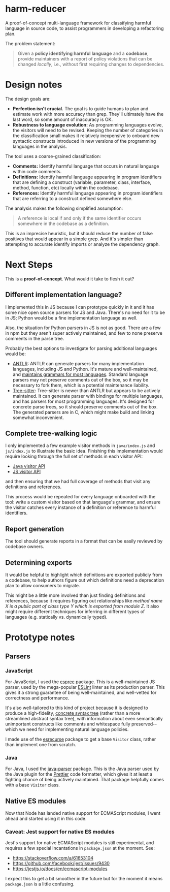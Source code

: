 # harm-reducer

A proof-of-concept multi-language framework for classifying harmful language in source code, to assist programmers in developing a refactoring plan.

The problem statement:

> Given a **policy identifying harmful language** and a **codebase**, provide maintainers with a report of policy violations that can be changed _locally_, i.e., without first requiring changes to dependencies.

# Design notes

The design goals are:

- **Perfection isn't crucial.** The goal is to guide humans to plan and estimate work with more accuracy than grep. They'll ultimately have the last word, so some amount of inaccuracy is OK.
- **Robustness to language evolution:** As programming languages evolve, the visitors will need to be revised. Keeping the number of categories in the classification small makes it relatively inexpensive to onboard new syntactic constructs introduced in new versions of the programming languages in the analysis.

The tool uses a coarse-grained classification:

- **Comments:** Identify harmful language that occurs in natural language within code comments.
- **Definitions:** Identify harmful language appearing in program identifiers that are defining a construct (variable, parameter, class, interface, method, function, etc) locally within the codebase.
- **References:** Identify harmful language appearing in program identifiers that are referring to a construct defined somewhere else.

The analysis makes the following simplified assumption:

> A reference is local if and only if the same identifier occurs somewhere in the codebase as a definition.

This is an imprecise heuristic, but it should reduce the number of false positives that would appear in a simple grep. And it's simpler than attempting to accurate identify imports or analyze the dependency graph.

# Next Steps

This is a **proof-of-concept**. What would it take to flesh it out?

## Different implementation language?

I implemented this in JS because I can prototype quickly in it and it has some nice open source parsers for JS and Java. There's no need for it to be in JS; Python would be a fine implementation language as well.

Also, the situation for Python parsers in JS is not as good. There are a few in npm but they aren't super actively maintained, and few to none preserve comments in the parse tree.

Probably the best options to investigate for parsing additional languages would be:

- [ANTLR](https://www.antlr.org): ANTLR can generate parsers for many implementation languages, including JS and Python. It's mature and well-maintained, and [maintains grammars for most languages](https://github.com/antlr/grammars-v4). Standard language parsers may not preserve comments out of the box, so it may be necessary to fork them, which is a potential maintenance liability.
- [Tree-sitter](https://tree-sitter.github.io/tree-sitter/): Tree-sitter is newer than ANTLR but appears to be actively maintained. It can generate parser with bindings for multiple languages, and has parsers for most programming languages. It's designed for concrete parse trees, so it should preserve comments out of the box. The generated parsers are in C, which might make build and linking somewhat inconvenient.

## Complete tree-walking logic

I only implemented a few example visitor methods in `java/index.js` and `js/index.js` to illustrate the basic idea. Finishing this implementation would require looking through the full set of methods in each visitor API:

- [Java visitor API](https://github.com/jhipster/prettier-java/blob/master/packages/java-parser/api.d.ts)
- [JS visitor API](https://github.com/DefinitelyTyped/DefinitelyTyped/blob/master/types/estree/index.d.ts)

and then ensuring that we had full coverage of methods that visit any definitions and references.

This process would be repeated for every language onboarded with the tool: write a custom visitor based on that language's grammar, and ensure the visitor catches every instance of a definition or reference to harmful identifiers.

## Report generation

The tool should generate reports in a format that can be easily reviewed by codebase owners.

## Determining exports

It would be helpful to highlight which definitions are exported publicly from a codebase, to help authors figure out which definitions need a deprecation plan to allow consumers to migrate.

This might be a little more involved than just finding definitions and references, because it requires figuring out relationships like _method name X is a public part of class type Y which is exported from module Z_. It also might require different techniques for inferring in different types of languages (e.g. statically vs. dynamically typed).

# Prototype notes

## Parsers

### JavaScript

For JavaScript, I used the [espree](https://www.npmjs.com/package/espree) package. This is a well-maintained JS parser, used by the mega-popular [ESLint](https://eslint.org) linter as its production parser. This gives it a strong guarantee of being well-maintained, and well-vetted for correctness and performance.

It's also well-tailored to this kind of project because it is designed to produce a high-fidelity, [concrete syntax tree](https://github.com/oilshell/oil/wiki/Lossless-Syntax-Tree-Pattern) (rather than a more streamlined abstract syntax tree), with information about even semantically unimportant constructs like comments and whitespace fully preserved--which we need for implementing natural language policies.

I made use of the [esrecurse](https://www.npmjs.com/package/esrecurse) package to get a base `Visitor` class, rather than implement one from scratch.

### Java

For Java, I used the [java-parser](https://www.npmjs.com/package/java-parser) package. This is the Java parser used by the Java plugin for the [Prettier](https://prettier.io) code formatter, which gives it at least a fighting chance of being actively maintained. That package helpfully comes with a base `Visitor` class.

## Native ES modules

Now that Node has landed native support for ECMAScript modules, I went ahead and started using it in this code.

### Caveat: Jest support for native ES modules

Jest's support for native ECMAScript modules is still experimental, and requires a few special incantations in `package.json` at the moment. See:

- https://stackoverflow.com/a/61653104
- https://github.com/facebook/jest/issues/9430
- https://jestjs.io/docs/en/ecmascript-modules

I expect this to get a bit smoother in the future but for the moment it means `package.json` is a little confusing.
